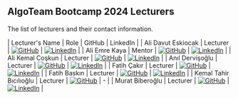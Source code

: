 [1]: https://img.shields.io/badge/github-%23121011.svg?style=for-the-badge&logo=github&logoColor=white
[2]: https://img.shields.io/badge/linkedin-%230077B5.svg?style=for-the-badge&logo=linkedin&logoColor=white


## AlgoTeam Bootcamp 2024 Lecturers

The list of lecturers and their contact information.

| Lecturer's Name        | Role     | GitHub                                                  | LinkedIn                                                        |
| Ali Davut Eskiocak     | Lecturer | [![GitHub][1]](https://github.com/alidavid1)            | [![LinkedIn][2]](https://www.linkedin.com/in/ali-kemal-coskun/) |
| Ali Emre Kaya          | Mentor   | [![GitHub][1]](https://github.com/aliemre2023)          | [![LinkedIn][2]](https://www.linkedin.com/in/aliemre2023/)      |
| Ali Kemal Coşkun       | Lecturer | [![GitHub][1]](https://github.com/alikemalcoskun)       | [![LinkedIn][2]](https://www.linkedin.com/in/ali-kemal-coskun/) |
| Anıl Dervişoğlu        | Lecturer | [![GitHub][1]](https://github.com/anildervis)           | [![LinkedIn][2]](https://www.linkedin.com/in/anil-dervisoglu/)  |
| Fatih Çakır            | Lecturer | [![GitHub][1]](https://github.com/wfatih)               | [![LinkedIn][2]](https://www.linkedin.com/in/cakir-fatih/)      |
| Fatih Baskın           | Lecturer | [![GitHub][1]](https://github.com/fthbaskin)            | [![LinkedIn][2]](https://www.linkedin.com/in/fthbaskin/)        |
| Kemal Tahir Bıcılıoğlu | Lecturer | [![GitHub][1]](https://github.com/kemaltahirbicilioglu) | -                                                               |
| Murat Biberoğlu        | Lecturer | [![GitHub][1]](https://github.com/muratbiberoglu)       | [![LinkedIn][2]](https://www.linkedin.com/in/muratbiberoglu/)   |

